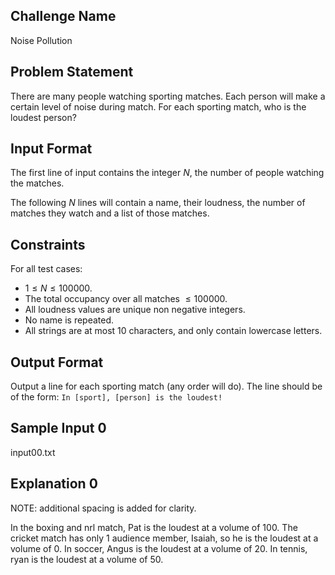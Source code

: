 ## Challenge Name

Noise Pollution

## Problem Statement

There are many people watching sporting matches. Each person will make a certain level of noise during match. For each sporting match, who is the loudest person?

## Input Format

The first line of input contains the integer $N$, the number of people watching the matches.

The following $N$ lines will contain a name, their loudness, the number of matches they watch and a list of those matches.

## Constraints

For all test cases:

- $1 \le N \le 100000$.
- The total occupancy over all matches $\le 100000$.
- All loudness values are unique non negative integers.
- No name is repeated.
- All strings are at most 10 characters, and only contain lowercase letters.

## Output Format

Output a line for each sporting match (any order will do). The line should be of the form:
`In [sport], [person] is the loudest!`

## Sample Input 0

input00.txt

## Explanation 0

NOTE: additional spacing is added for clarity.

In the boxing and nrl match, Pat is the loudest at a volume of 100. The cricket match has only 1 audience member, Isaiah, so he is the loudest at a volume of 0. In soccer, Angus is the loudest at a volume of 20. In tennis, ryan is the loudest at a volume of 50.